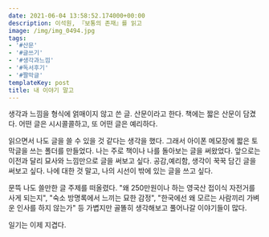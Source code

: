```yaml
---
date: 2021-06-04 13:58:52.174000+00:00
description: 이석원, 『보통의 존재』를 읽고
image: /img/img_0494.jpg
tags:
- '#산문'
- '#글쓰기'
- '#생각과느낌'
- '#독서후기'
- '#짤막글'
templateKey: post
title: 내 이야기 말고
---
```


생각과 느낌을 형식에 얽매이지 않고 쓴 글. 산문이라고 한다. 책에는 짧은 산문이 담겼다. 어떤 글은 시시콜콜하고, 또 어떤 글은 예리하다. 

읽으면서 나도 글을 쓸 수 있을 것 같다는 생각을 했다. 그래서 아이폰 메모장에 짧은 토막글을 쓰는 폴더를 만들었다. 나는 주로 책이나 나를 돌아보는 글을 써왔었다. 앞으로는 이전과 달리 묘사와 느낌만으로 글을 써보고 싶다. 공감,예리함, 생각이 꾹꾹 담긴 글을 써보고 싶다.  나에 대한 것 말고, 나의 시선이 밖에 있는 글을 쓰고 싶다.

문뜩 나도 쓸만한 글 주제를 떠올렸다. "왜 250만원이나 하는 영국산 접이식 자전거를 사게 되는지", "숙소 방명록에서 느끼는 묘한 감정", "한국에선 왜 모르는 사람끼리 가벼운 인사를 하지 않는가" 등 가볍지만 골똘히 생각해보고 풀어나갈 이야기들이 많다. 

일기는 이제 지겹다. 
